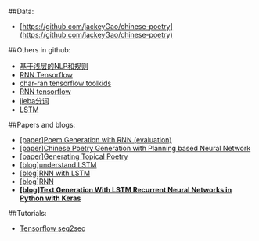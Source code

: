 ##Data:
- [https://github.com/jackeyGao/chinese-poetry](https://github.com/jackeyGao/chinese-poetry)

##Others in github:
- [基于浅层的NLP和规则](https://github.com/linpingta/chinese-poem-generator)
- [RNN Tensorflow](https://github.com/xue2han/AncientChinesePoemRNN)
- [char-ran tensorflow toolkids](https://github.com/sherjilozair/char-rnn-tensorflow)
- [RNN tensorflow](https://github.com/hx364/Chinese_Poem_RNN)
- [jieba分词](https://github.com/fxsjy/jieba)
- [LSTM](https://github.com/ChaosPKU/Poetry)

##Papers and blogs:
- [[paper]Poem Generation with RNN (evaluation)](http://aclweb.org/anthology/D/D14/D14-1074.pdf)
- [[paper]Chinese Poetry Generation with Planning based Neural Network](https://arxiv.org/pdf/1610.09889.pdf)
- [[paper]Generating Topical Poetry](https://www.aclweb.org/anthology/D/D16/D16-1126.pdf)
- [[blog]understand LSTM](http://colah.github.io/posts/2015-08-Understanding-LSTMs/)
- [[blog]RNN with LSTM](http://deeplearning.net/tutorial/lstm.html)
- [[blog]RNN](http://karpathy.github.io/2015/05/21/rnn-effectiveness/)
- [**[blog]Text Generation With LSTM Recurrent Neural Networks in Python with Keras**](http://machinelearningmastery.com/text-generation-lstm-recurrent-neural-networks-python-keras/)

##Tutorials:
- [Tensorflow seq2seq](https://www.tensorflow.org/tutorials/seq2seq)
